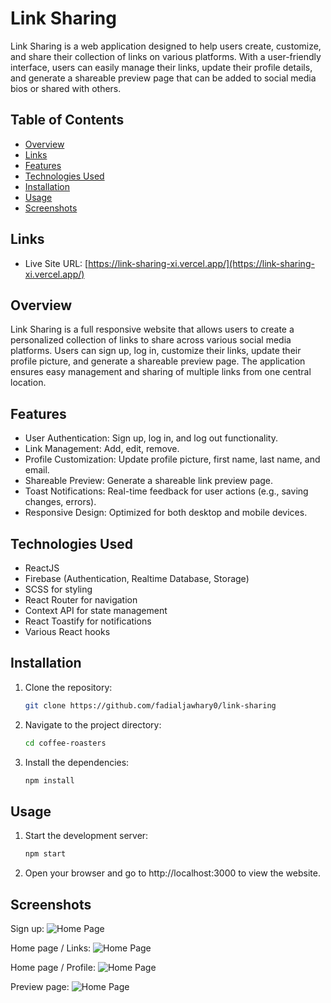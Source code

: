 # Link Sharing

Link Sharing is a web application designed to help users create, customize, and share their collection of links on various platforms. With a user-friendly interface, users can easily manage their links, update their profile details, and generate a shareable preview page that can be added to social media bios or shared with others.

## Table of Contents

- [Overview](#overview)
- [Links](#links)
- [Features](#features)
- [Technologies Used](#technologies-used)
- [Installation](#installation)
- [Usage](#usage)
- [Screenshots](#screenshots)

## Links

- Live Site URL: [https://link-sharing-xi.vercel.app/](https://link-sharing-xi.vercel.app/)

## Overview

Link Sharing is a full responsive website that allows users to create a personalized collection of links to share across various social media platforms. Users can sign up, log in, customize their links, update their profile picture, and generate a shareable preview page. The application ensures easy management and sharing of multiple links from one central location.

## Features

- User Authentication: Sign up, log in, and log out functionality.
- Link Management: Add, edit, remove.
- Profile Customization: Update profile picture, first name, last name, and email.
- Shareable Preview: Generate a shareable link preview page.
- Toast Notifications: Real-time feedback for user actions (e.g., saving changes, errors).
- Responsive Design: Optimized for both desktop and mobile devices.

## Technologies Used

- ReactJS
- Firebase (Authentication, Realtime Database, Storage)
- SCSS for styling
- React Router for navigation
- Context API for state management
- React Toastify for notifications
- Various React hooks

## Installation

1. Clone the repository:
   ```sh
   git clone https://github.com/fadialjawhary0/link-sharing
2. Navigate to the project directory:
   ```sh
   cd coffee-roasters
3. Install the dependencies:
   ```sh
   npm install

## Usage

1. Start the development server:
   ```sh
   npm start
2. Open your browser and go to http://localhost:3000 to view the website.

## Screenshots

Sign up:
![Home Page](./src/assets/readme_screenshots/signup.png)

Home page / Links:
![Home Page](./src/assets/readme_screenshots/Homepage-links.png)

Home page / Profile:
![Home Page](./src/assets/readme_screenshots/Homepage-profile.png)

Preview page:
![Home Page](./src/assets/readme_screenshots/Preview-page.png)


